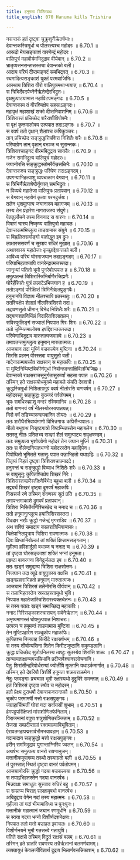 ```yaml
---
title: हनुमता त्रिशिरवधः
title_english: 070 Hanuma kills Trishira

---
```

<div class="audioEmbed"  caption="श्रीराम-हरिसीताराममूर्ति-घनपाठिभ्यां वचनम्" src="https://archive.org/download/Ramayana-recitation-Sriram-harisItArAmamUrti-Ghanapaati-v2/Kanda_6/Kanda_6_YK-070-Hanuma_kills_Trishira_0.mp3"></div>

नरान्तकं हतं दृष्ट्वा चुक्रुशुर्नैर्ऋतर्षभाः।  
देवान्तकस्त्रिमूर्धा च पौलस्त्यश्च महोदरः ॥ 6.70.1 ॥   
आरूढो मेघसङ्काशं वारणेन्द्रं महोदरः।  
वालिपुत्रं महावीर्यमभिदुद्राव वीर्यवान् ॥ 6.70.2 ॥   
भ्रातृव्यसनसन्तप्तस्तथा देवान्तको बली।  
आदाय परिघं दीप्तमङ्गदं समभिद्रवत् ॥ 6.70.3 ॥   
रथमादित्यसङ्काशं युक्तं परमवाजिभिः।  
आस्थाय त्रिशिरा वीरो वालिपुत्रमथाभ्ययात् ॥ 6.70.4 ॥   
स त्रिभिर्देवदर्पघ्नैर्नैर्ऋतेन्द्रैरभिद्रुतः।  
वृक्षमुत्पाटयामास महाविटपमङ्गदः ॥ 6.70.5 ॥   
देवान्तकाय तं वीरश्चिक्षेप सहसाऽङ्गदः।  
महावृक्षं महाशाखं शक्रो दीप्तमिवाशनिम् ॥ 6.70.6 ॥   
त्रिशिरास्तं प्रचिच्छेद शरैराशीविषोपमैः।  
स वृक्षं कृत्तमालोक्य उत्पपात तदाऽङ्गदः ॥ 6.70.7 ॥   
स ववर्ष ततो वृक्षान् शैलांश्च कपिकुञ्जरः।  
तान् प्रचिच्छेद सङ्क्रुद्धस्त्रिशिरा निशितैः शरैः ॥ 6.70.8 ॥   
परिघाग्रेण तान् वृक्षान् बभञ्ज च सुरान्तकः।  
त्रिशिराश्चाङ्गदं वीरमबिदुद्राव सायकैः ॥ 6.70.9 ॥   
गजेन समभिद्रुत्य वालिपुत्रं महोदरः।  
जघानोरसि सङ्क्रुद्धस्तोमरैर्वज्रसन्निभैः ॥ 6.70.10 ॥   
देवान्तकश्च सङ्क्रुद्धः परिघेण तदाऽङ्गदम्।  
उपगम्याभिहत्याशु व्यपचक्राम वेगवान् ॥ 6.70.11 ॥   
स त्रिभिर्नैर्ऋतश्रेष्ठैर्युगपत् समभिद्रुतः।  
न विव्यथे महातेजा वालिपुत्रः प्रतापवान् ॥ 6.70.12 ॥   
स वेगवान् महावेगं कृत्वा परमदुर्जयः।  
तलेन भृशमुत्पत्य जघानास्य महागजम् ॥ 6.70.13 ॥   
तस्य तेन प्रहारेण नागराजस्य संयुगे।  
पेततुर्लोचने तस्य विननाद स वारणः ॥ 6.70.14 ॥   
विषाणं चास्य निष्कृष्य वालिपुत्रो महाबलः।  
देवान्तकमभिप्लुत्य ताडयामास संयुगे ॥ 6.70.15 ॥   
स विह्वलितसर्वाङ्गो वातोद्धूत इव द्रुमः।  
लाक्षारससवर्णं च सुस्राव रुधिरं मुखात् ॥ 6.70.16 ॥   
अथाश्वास्य महातेजाः कृच्छ्राद्देवान्तको बली।  
आविध्य परिघं घोरमाजघान तदाऽङ्गदम् ॥ 6.70.17 ॥   
परिघाभिहतश्चापि वानरेन्द्रात्मजस्तदा।  
जानुभ्यां पतितो भूमौ पुनरेवोत्पपात ह ॥ 6.70.18 ॥   
तमुत्पतन्तं त्रिशिरास्त्रिभिर्बाणैरजिह्मगैः।  
घोरैर्हरिपतेः पुत्रं ललाटेऽभिजघान ह ॥ 6.70.19 ॥   
ततोऽङ्गदं परिक्षिप्तं त्रिभिर्नैर्ऋतपुङ्गवैः।  
हनुमानपि विज्ञाय नीलश्चापि प्रतस्थतुः ॥ 6.70.20 ॥   
ततश्चिक्षेप शेलाग्रं नीलस्त्रिशिरसे तदा।  
तद्रावणसुतो धीमान् बिभेद निशितैः शरैः ॥ 6.70.21 ॥   
तद्बाणशतनिर्भिन्नं विदारितशिलातलम्।  
सविस्फुलिङ्गं सज्वालं निपपात गिरः शिरः ॥ 6.70.22 ॥   
ततो जृम्भितमालोक्य हर्षाद्देवान्तकस्तदा।  
परिघेणाभिदुद्राव मारुतात्मजमाहवे ॥ 6.70.23 ॥   
तमापतन्तमुत्प्लुत्य हनुमान् मारुतात्मजः।  
आजघान तदा मूर्ध्नि वज्रकल्पेन मुष्टिना ॥ 6.70.24 ॥   
शिरसि प्रहरन् वीरस्तदा वायुसुतो बली।  
नादेनाकम्पयच्चैव राक्षसान् स महाकपिः ॥ 6.70.25 ॥   
स मुष्टिनिष्पिष्टविकीर्णमूर्धा निर्वान्तदन्ताक्षिविलम्बिजिह्वः।  
देवान्तको राक्षसराजसूनुर्गतासुरुर्व्यां सहसा पपात ॥ 6.70.26 ॥   
तस्मिन् हते राक्षसयोधमुख्ये महाबले संयति देवशत्रौ।  
क्रुद्धस्त्रिमूर्धा निशिताग्रमुग्रं ववर्ष नीलोरसि बाणवर्षम् ॥ 6.70.27 ॥   
महोदरस्तु सङ्क्रुद्धः कुञ्जरं पर्वतोपमम्।  
भूयः समधिरुह्याशु मन्दरं रश्मिमानिव ॥ 6.70.28 ॥   
ततो बाणमयं वर्षं नीलस्योरस्यपातयत्।  
गिरौ वर्षं तडिच्चक्रचापवानिव तोयदः ॥ 6.70.29 ॥   
ततः शरौघैरभिवर्ष्यमाणो विभिन्नगात्रः कपिसैन्यपालः।  
नीलो बभूवाथ निसृष्टगात्रो विष्टम्भितस्तेन महाबलेन ॥ 6.70.30 ॥   
ततस्तु नीलः प्रतिलभ्य सञ्ज्ञां शैलं समुत्पाट्य सवृक्षषण्डम्।  
ततः समुत्पत्य भृशोग्रवेगो महोदरं तेन जघान मूर्ध्नि ॥ 6.70.31 ॥   
ततः स शैलेन्द्रनिपातभग्नो महोदरस्तेन महाद्विपेन।  
विपोथितो भूमितले गतासुः पपात वज्राभिहतो यथाऽद्रिः ॥ 6.70.32 ॥   
पितृव्यं निहतं दृष्ट्वा त्रिशिराश्चापमाददे।  
हनुमन्तं च सङ्क्रुद्धो विव्याध निशितैः शरैः ॥ 6.70.33 ॥   
स वायुसूनुः कुपितश्चिक्षेप शिखरं गिरेः।  
त्रिशिरास्तच्छरैस्तीक्ष्णैर्बिभेद बहुधा बली ॥ 6.70.34 ॥   
तद्व्यर्थं शिखरं दृष्ट्वा द्रुमवर्षं महाकपिः।  
विससर्ज रणे तस्मिन् रावणस्य सुतं प्रति ॥ 6.70.35 ॥   
तमापन्तमाकाशे द्रुमवर्षं प्रतापवान्।  
त्रिशिरा निसितैर्बाणैश्चिच्छेद च ननाद च ॥ 6.70.36 ॥   
ततो हनूमानुत्प्लुत्य हयांत्रिशिरसस्तदा।  
विददार नखैः क्रुद्धो गजेन्द्रं मृगराडिव ॥ 6.70.37 ॥   
अथ शक्तिं समादाय कालरात्रिमिवान्तकः।  
चिक्षेपानिलपुत्राय त्रिशिरा रावणात्मजः ॥ 6.70.38 ॥   
दिवः क्षिप्तामिवोल्कां तां शक्तिं क्षिप्तामसङ्गताम्।  
गृहीत्वा हरिशार्दूलो बभञ्ज च ननाद च ॥ 6.70.39 ॥   
तां दृष्ट्वा घोरसङ्काशां शक्तिं भग्नां हनूमता।  
प्रहृष्टा वानरगणा विनेदुर्जलदा इव ॥ 6.70.40 ॥   
ततः खड्गं समुद्यम्य त्रिशिरा राक्षसोत्तमः।  
निजघान तदा व्यूढे वायुपुत्रस्य वक्षसि ॥ 6.70.41 ॥   
खड्गप्रहाराभिहतो हनूमान् मारुतात्मजः।  
आजघान त्रिशिरसं तलेनोरसि वीर्यवान् ॥ 6.70.42 ॥   
स तलाभिहतस्तेन स्रस्तहस्तायुधो भुवि।  
निपपात महातेजास्त्रिशिरास्त्यक्तचेतनः ॥ 6.70.43 ॥   
स तस्य पततः खड्गं समाच्छिद्य महाकपिः।  
ननाद गिरिसङ्काशस्त्रासयन् सर्वनैर्ऋतान् ॥ 6.70.44 ॥   
अमृष्यमाणस्तं घोषमुत्पपात निशाचरः।  
उत्पत्य च हमूमन्तं ताडयामास मुष्टिना ॥ 6.70.45 ॥   
तेन मुष्टिप्रहारेण सञ्चुकोप महाकपिः।  
कुपितश्च निजग्राह किरीटे राक्षसर्षभम् ॥ 6.70.46 ॥   
स तस्य शीर्षाण्यसिना शितेन किरीटजुष्टानि सकुण्डलानि।  
क्रुद्धः प्रचिच्छेद सुतोऽनिलस्य त्वष्टुः सुतस्येव शिरांसि शक्रः ॥ 6.70.47 ॥   
तान्यायताक्षाण्यगसन्निभानि प्रदीप्तवैश्वानरलोचनानि।  
पेतुः शिरांसीन्द्ररिपोर्धरण्यां ज्योतींषि मुक्तानि यथाऽर्कमार्गात् ॥ 6.70.48 ॥   
तस्मिन् हते देवरिपौ त्रिशीर्षे हनूमता शक्रपराक्रमेण।  
नेदुः प्लवङ्गाः प्रचचाल भूमी रक्षांस्यथो दुद्रुविरे समन्तात् ॥ 6.70.49 ॥   
हतं त्रिशिरसं दृष्ट्वा तथैव च महोदरम्।  
हतौ प्रेक्ष्य दुराधर्षौ देवान्तकनरान्तकौ ॥ 6.70.50 ॥   
चुकोप परमामर्षी मत्तो राक्षसपुङ्गवः।  
जग्राहार्चिष्मतीं घोरां गदां सर्वायसीं शुभाम् ॥ 6.70.51 ॥   
हेमपट्टपरिक्षिप्तां मांसशोणितफेनिलाम्।  
विराजमानां वपुषा शत्रुशोणितरञ्जिताम् ॥ 6.70.52 ॥   
तेजसा सम्प्रदीप्ताग्रां रक्तमाल्याविभूषिताम्।  
ऐरावतमहापद्मसार्वभौमभयावहाम् ॥ 6.70.53 ॥   
गदामादाय सङ्क्रुद्धो मत्तो राक्षसपुङ्गवः।  
हरीन् समभिदुद्राव युगान्ताग्निरिव ज्वलन् ॥ 6.70.54 ॥   
अथर्षभः समुत्पत्य वानरो रावणानुजम्।  
मत्तानीकमुपागम्य तस्थौ तस्याग्रतो बली ॥ 6.70.55 ॥   
तं पुरस्तात् स्थितं दृष्ट्वा वानरं पर्वतोपमम्।  
आजघानोरसि क्रुद्धो गदया वज्रकल्पया ॥ 6.70.56 ॥   
स तयाऽभिहतस्तेन गदया वानरर्षभः।  
भिन्नवक्षाः समाधूतः सुस्त्राव रुधिरं बहु ॥ 6.70.57 ॥   
स सम्प्राप्य चिरात् सञ्ज्ञामृषभो वानरर्षभः।  
अबिदुद्राव वेगेन गदां तस्य महात्मनः ॥ 6.70.58 ॥   
गृहीत्वा तां गदां भीमामाविध्य च पुनःपुनः।  
मत्तानीकं महात्मानं जघान रणमूर्धनि ॥ 6.70.59 ॥   
स स्वया गदया भग्नो विशीर्णदशनेक्षणः।  
निपपात ततो मत्तो वज्राहत इवाचलः ॥ 6.70.60 ॥   
विशीर्णनयने भूमौ गतसत्त्वे गतायुषि।  
पतिते राक्षसे तस्मिन् विद्रुतं राक्षसं बलम् ॥ 6.70.61 ॥   
तस्मिन् हते भ्रातरि रावणस्य तन्नैर्ऋतानां बलमर्णवाभम्।  
त्यक्तायुधं केवलजीवितार्थं दुद्राव भिन्नार्णवसन्निकाशम् ॥ 6.70.62 ॥   